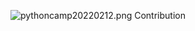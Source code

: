 

![pythoncamp20220212.png Contribution](https://github.com/freejacklee/freejacklee.github.io/raw/master/img/pythoncamp20220212.png)